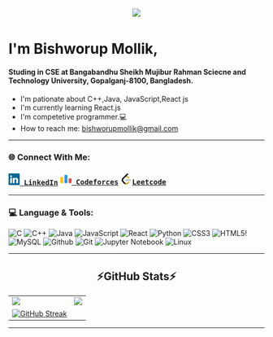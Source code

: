 <h1 align="center">
  <a href="https://git.io/typing-svg">
    <img src="https://readme-typing-svg.herokuapp.com/?lines=Hello,+There!+👋;This+is+Bishworup+Mollik....;Nice+to+meet+you!&center=true&size=30">
  </a>
</h1>

# I'm Bishworup Mollik, 
#### Studing in CSE at Bangabandhu Sheikh Mujibur Rahman Sciecne and Technology University, Gopalganj-8100, Bangladesh.
- I'm  pationate about C++,Java, JavaScript,React js 
- I'm currently learning React.js
- I'm competetive programmer.💻
- How to reach me: <a href="mailto: bishworupmollik@gmail.com">bishworupmollik@gmail.com</a>
<hr>

<h3>🌐 Connect With Me:</h3>
<h3 style="display:flex">
  <code><a href="https://www.linkedin.com/in/bishworup11/" title="LinkedIn Profile"><img width="22" src="images/linkedin.svg"> LinkedIn</a></code>
  <code style="margin-left:5px"><a href="https://codeforces.com/profile/bishworup11" title="Codeforces Profile"><img width="22" src="images/code-forces.png"> Codeforces</a></code>
  <code style="margin-left:5px"><a href="https://leetcode.com/bishworup11/" title="Leetcode Profile"><img width="22" src="images/leetcode.png">Leetcode</a></code>
  <!-- <code style="margin-left:5px"><a href="https://www.facebook.com/bishworup/" title="Facebook Profile"><img width="22" src="images/facebook.png">Facebook</a></code> -->
</h3>

<hr>
<h3>💻 Language & Tools:</h3>
<p align="center">

  ![C](https://img.shields.io/badge/c-%2300599C.svg?style=flat&logo=c%2B%2B&logoColor=white)
   ![C++](https://img.shields.io/badge/c++-%2300599C.svg?style=flat&logo=c%2B%2B&logoColor=white)
  ![Java](https://img.shields.io/badge/java-%23ED8B00.svg?style=flat&logo=openjdk&logoColor=white)
   ![JavaScript](https://img.shields.io/badge/javascript-%23323330.svg?style=flat&logo=javascript&logoColor=%23F7DF1E) 
   ![React](https://img.shields.io/badge/react-%2320232a.svg?style=flat&logo=react&logoColor=%2361DAFB) 
   ![Python](https://img.shields.io/badge/python-3670A0?style=flar&logo=python&logoColor=ffdd54)
![CSS3](https://img.shields.io/badge/css3-%231572B6.svg?style=flat&logo=css3&logoColor=white)
   ![HTML5](https://img.shields.io/badge/html5-%23E34F26.svg?style=flat&logo=html5&logoColor=white)! 
   ![MySQL](https://img.shields.io/badge/mysql-%2300f.svg?style=flat&logo=mysql&logoColor=white) 
 ![Github](https://img.shields.io/badge/github-121013?style=flat&logo=github&logoColor=white)
 ![Git](https://img.shields.io/badge/git-%23F05033.svg?style=flat&logo=git&logoColor=white)
  ![Jupyter Notebook](https://img.shields.io/badge/jupyter-%23FA0F00.svg?style=flat&logo=jupyter&logoColor=white) 
    ![Linux](https://img.shields.io/badge/Linux-FCC624?style=flat&logo=linux&logoColor=black)

 <!--
 ![Flutter](https://img.shields.io/badge/Flutter-%2302569B.svg?style=flat&logo=Flutter&logoColor=white)
 
  ![Dart](https://img.shields.io/badge/dart-%230175C2.svg?style=flat&logo=dart&logoColor=white)  -->

   <!-- ![Firebase](https://img.shields.io/badge/firebase-%23039BE5.svg?style=flat&logo=firebase) 
   ![MongoDB](https://img.shields.io/badge/MongoDB-%234ea94b.svg?style=flat&logo=mongodb&logoColor=white) -->
</p>
<hr>

<h2 align="center">⚡GitHub Stats⚡</h2>
  <table>
  <tr>
    <td valign="top"><img src="https://github-readme-stats.vercel.app/api/top-langs/?username=bishworup11&layout=compact&show_icons=true&title_color=ffffff&icon_color=34abeb&text_color=daf7dc&bg_color=151515"/></td>
    <td valign="top"><img src="https://github-readme-stats.vercel.app/api?username=bishworup11&show_icons=true&title_color=ffffff&icon_color=34abeb&text_color=daf7dc&bg_color=151515"/></td>
      <tr>
    <td valign="top"><a href="https://git.io/streak-stats"><img src="https://github-readme-streak-stats.herokuapp.com?user=bishworup11&theme=dark&mode=weekly" alt="GitHub Streak" /></a></td>
  </tr>
  </tr>
</table>











  <!-- <img src="https://github-readme-activity-graph.vercel.app/graph?username=Md-Roni024&theme=react-dark&bg_color=20232a&hide_border=true" width="100%"/> -->

<hr>
